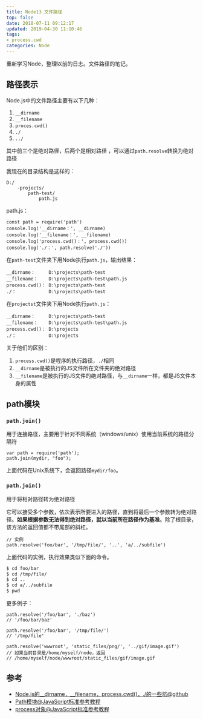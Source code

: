 ```yaml
---
title: Node13 文件路径
top: false
date: 2018-07-11 09:12:17
updated: 2019-04-30 11:10:46
tags:
- process.cwd
categories: Node
---
```


重新学习Node，整理以前的日志。文件路径的笔记。

<!-- more -->

## 路径表示

Node.js中的文件路径主要有以下几种：

1. `__dirname`
2. `__filename`
3. `proces.cwd()`
4. `./`
5. `../`

其中前三个是绝对路径，后两个是相对路径 ，可以通过`path.resolve`转换为绝对路径

我现在的目录结构是这样的：

```TEXT
D:/
    -projects/
        path-test/
            path.js
```
path.js：

```JS
const path = require('path')
console.log('__dirname：', __dirname)
console.log('__filename：', __filename)
console.log('process.cwd()：', process.cwd())
console.log('./：', path.resolve('./'))
```
在`path-test`文件夹下用Node执行`path.js`，输出结果：

```TEXT
__dirname：     D:\projects\path-test
__filename：    D:\projects\path-test\path.js
process.cwd()： D:\projects\path-test
./：            D:\projects\path-test
```

在`projectst`文件夹下用Node执行`path.js`：

```TEXT
__dirname：     D:\projects\path-test
__filename：    D:\projects\path-test\path.js
process.cwd()： D:\projects
./：            D:\projects
```
关于他们的区别：

1. `process.cwd()`是程序的执行路径，`./`相同
2. `__dirname`是被执行的JS文件所在文件夹的绝对路径
3. `__filename`是被执行的JS文件的绝对路径，与`__dirname`一样，都是JS文件本身的属性

## path模块

### `path.join()`

用于连接路径，主要用于针对不同系统（windows/unix）使用当前系统的路径分隔符

```JS
var path = require('path');
path.join(mydir, "foo");
```
上面代码在Unix系统下，会返回路径`mydir/foo`。

### `path.join()`

用于将相对路径转为绝对路径

它可以接受多个参数，依次表示所要进入的路径，直到将最后一个参数转为绝对路径。**如果根据参数无法得到绝对路径，就以当前所在路径作为基准**。除了根目录，该方法的返回值都不带尾部的斜杠。

```JS
// 实例
path.resolve('foo/bar', '/tmp/file/', '..', 'a/../subfile')
```

上面代码的实例，执行效果类似下面的命令。

```BASH
$ cd foo/bar
$ cd /tmp/file/
$ cd ..
$ cd a/../subfile
$ pwd
```

更多例子：

```JS
path.resolve('/foo/bar', './baz')
// '/foo/bar/baz'

path.resolve('/foo/bar', '/tmp/file/')
// '/tmp/file'

path.resolve('wwwroot', 'static_files/png/', '../gif/image.gif')
// 如果当前目录是/home/myself/node，返回
// /home/myself/node/wwwroot/static_files/gif/image.gif
```



## 参考
- [Node.js的__dirname，__filename，process.cwd()，./的一些坑@github](https://github.com/jawil/blog/issues/18)
- [Path模块@JavaScript标准参考教程](http://javascript.ruanyifeng.com/nodejs/path.html#toc0)
- [process对象@JavaScript标准参考教程](http://javascript.ruanyifeng.com/nodejs/process.html#toc7)

